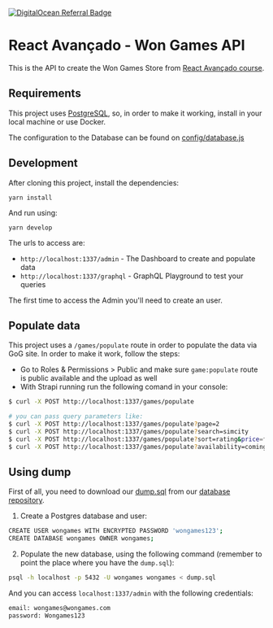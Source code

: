 [![DigitalOcean Referral Badge](https://web-platforms.sfo2.digitaloceanspaces.com/WWW/Badge%203.svg)](https://www.digitalocean.com/?refcode=218eb2211bcc&utm_campaign=Referral_Invite&utm_medium=Referral_Program&utm_source=badge)

# React Avançado - Won Games API

This is the API to create the Won Games Store from [React Avançado course](https://reactavancado.com.br/).

## Requirements

This project uses [PostgreSQL](https://www.postgresql.org/), so, in order to make it working, install in your local machine or use Docker.

The configuration to the Database can be found on [config/database.js](config/database.js)

## Development

After cloning this project, install the dependencies:

```
yarn install
```

And run using:

```
yarn develop
```

The urls to access are:

- `http://localhost:1337/admin` - The Dashboard to create and populate data
- `http://localhost:1337/graphql` - GraphQL Playground to test your queries

The first time to access the Admin you'll need to create an user.

## Populate data

This project uses a `/games/populate` route in order to populate the data via GoG site.
In order to make it work, follow the steps:

- Go to Roles & Permissions > Public and make sure `game:populate` route is public available and the upload as well
- With Strapi running run the following comand in your console:

```bash
$ curl -X POST http://localhost:1337/games/populate

# you can pass query parameters like:
$ curl -X POST http://localhost:1337/games/populate?page=2
$ curl -X POST http://localhost:1337/games/populate?search=simcity
$ curl -X POST http://localhost:1337/games/populate?sort=rating&price=free
$ curl -X POST http://localhost:1337/games/populate?availability=coming&sort=popularity
```

## Using dump

First of all, you need to download our [dump.sql](https://github.com/AndreMRego/wongames-database/blob/main/dump.sql) from our [database repository](https://github.com/AndreMRego/wongames-database).

1. Create a Postgres database and user:

```sh
CREATE USER wongames WITH ENCRYPTED PASSWORD 'wongames123';
CREATE DATABASE wongames OWNER wongames;
```

2. Populate the new database, using the following command (remember to point the place where you have the `dump.sql`):

```sh
psql -h localhost -p 5432 -U wongames wongames < dump.sql
```

And you can access `localhost:1337/admin` with the following credentials:

```sh
email: wongames@wongames.com
password: Wongames123
```
